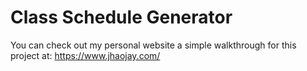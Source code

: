 # Class Schedule Generator
You can check out my personal website a simple walkthrough for this project at: https://www.jhaojay.com/
